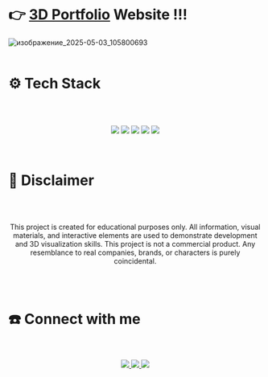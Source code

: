 # 👉 **[3D Portfolio](https://kushovka.github.io/portfolio-3d/)** Website !!!
![изображение_2025-05-03_105800693](https://github.com/user-attachments/assets/1228b478-4594-4fb2-b269-c5b9c2923e7e)
<br><br>
# ⚙️ Tech Stack
<br><br>
<div align="center">
  <img src="https://img.shields.io/badge/GULP-%23CF4647.svg?style=for-the-badge&logo=gulp&logoColor=white"/>
  <img src="https://img.shields.io/badge/react-%2320232a.svg?style=for-the-badge&logo=react&logoColor=%2361DAFB"/>
  <img src="https://img.shields.io/badge/threejs-black?style=for-the-badge&logo=three.js&logoColor=white"/>
  <img src="https://img.shields.io/badge/tailwindcss-%2338B2AC.svg?style=for-the-badge&logo=tailwind-css&logoColor=white"/>
  <img src="https://img.shields.io/badge/vite-%23646CFF.svg?style=for-the-badge&logo=vite&logoColor=white"/>
</div>
<br><br>

# 🚨 Disclaimer
<br><br>
<div align="center">
  <p>This project is created for educational purposes only. All information, visual materials, and interactive elements are used to demonstrate development and 3D visualization skills. This project is not a commercial product. Any resemblance to real companies, brands, or characters is purely coincidental.</p>
</div>
<br><br>
<h1>☎️ Connect with me </h1>
 <br><br>
    <div align="center">
        <a href="https://t.me/kushovka">
<img src="https://img.shields.io/badge/Telegram-%2304A1F7.svg?style=for-the-badge&logo=telegram&logoColor=white"/>
        </a>
        <a href="https://www.instagram.com/kushovka">
<img src="https://img.shields.io/badge/Instagram-%23E4405F.svg?style=for-the-badge&logo=instagram&logoColor=white"/>
        </a>
        <a href="mailto:kushovk2003@mail.ru">
<img src="https://img.shields.io/badge/Email-D14836?style=for-the-badge&logo=gmail&logoColor=white"/>
        </a>
</div>

